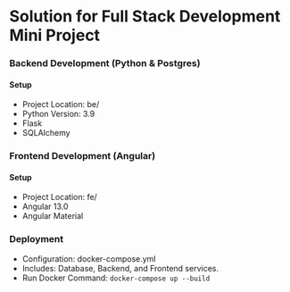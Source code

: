 # Solution for Full Stack Development Mini Project

### Backend Development (Python & Postgres)

#### Setup

- Project Location: be/
- Python Version: 3.9
- Flask
- SQLAlchemy

### Frontend Development (Angular)

#### Setup

- Project Location: fe/
- Angular 13.0
- Angular Material

### Deployment

- Configuration: docker-compose.yml
- Includes: Database, Backend, and Frontend services.
- Run Docker Command: `docker-compose up --build `
